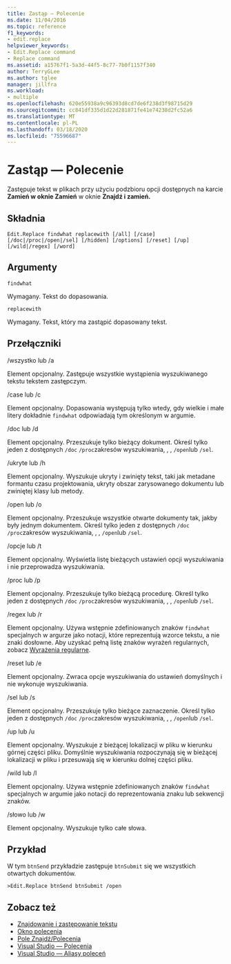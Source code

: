 ```yaml
---
title: Zastąp — Polecenie
ms.date: 11/04/2016
ms.topic: reference
f1_keywords:
- edit.replace
helpviewer_keywords:
- Edit.Replace command
- Replace command
ms.assetid: a15767f1-5a3d-44f5-8c77-7b0f1157f340
author: TerryGLee
ms.author: tglee
manager: jillfra
ms.workload:
- multiple
ms.openlocfilehash: 620e55938a9c96393d8cd7de6f238d3f98715d29
ms.sourcegitcommit: cc841df335d1d22d281871fe41e74238d2fc52a6
ms.translationtype: MT
ms.contentlocale: pl-PL
ms.lasthandoff: 03/18/2020
ms.locfileid: "75596687"
---
```

# <a name="replace-command"></a>Zastąp — Polecenie
Zastępuje tekst w plikach przy użyciu podzbioru opcji dostępnych na karcie **Zamień w oknie Zamień** w oknie **Znajdź i zamień.**

## <a name="syntax"></a>Składnia

```
Edit.Replace findwhat replacewith [/all] [/case]
[/doc|/proc|/open|/sel] [/hidden] [/options] [/reset] [/up]
[/wild|/regex] [/word]
```

## <a name="arguments"></a>Argumenty
`findwhat`

Wymagany. Tekst do dopasowania.

`replacewith`

Wymagany. Tekst, który ma zastąpić dopasowany tekst.

## <a name="switches"></a>Przełączniki
/wszystko lub /a

Element opcjonalny. Zastępuje wszystkie wystąpienia wyszukiwanego tekstu tekstem zastępczym.

/case lub /c

Element opcjonalny. Dopasowania występują tylko wtedy, gdy wielkie i małe litery dokładnie `findwhat` odpowiadają tym określonym w argumie.

/doc lub /d

Element opcjonalny. Przeszukuje tylko bieżący dokument. Określ tylko jeden z dostępnych `/doc` `/proc`zakresów wyszukiwania, , , `/open`lub `/sel`.

/ukryte lub /h

Element opcjonalny. Wyszukuje ukryty i zwinięty tekst, taki jak metadane formantu czasu projektowania, ukryty obszar zarysowanego dokumentu lub zwiniętej klasy lub metody.

/open lub /o

Element opcjonalny. Przeszukuje wszystkie otwarte dokumenty tak, jakby były jednym dokumentem. Określ tylko jeden z dostępnych `/doc` `/proc`zakresów wyszukiwania, , , `/open`lub `/sel`.

/opcje lub /t

Element opcjonalny. Wyświetla listę bieżących ustawień opcji wyszukiwania i nie przeprowadza wyszukiwania.

/proc lub /p

Element opcjonalny. Przeszukuje tylko bieżącą procedurę. Określ tylko jeden z dostępnych `/doc` `/proc`zakresów wyszukiwania, , , `/open`lub `/sel`.

/regex lub /r

Element opcjonalny. Używa wstępnie zdefiniowanych znaków `findwhat` specjalnych w argurze jako notacji, które reprezentują wzorce tekstu, a nie znaki dosłowne. Aby uzyskać pełną listę znaków wyrażeń regularnych, zobacz [Wyrażenia regularne](../../ide/using-regular-expressions-in-visual-studio.md).

/reset lub /e

Element opcjonalny. Zwraca opcje wyszukiwania do ustawień domyślnych i nie wykonuje wyszukiwania.

/sel lub /s

Element opcjonalny. Przeszukuje tylko bieżące zaznaczenie. Określ tylko jeden z dostępnych `/doc` `/proc`zakresów wyszukiwania, , , `/open`lub `/sel`.

/up lub /u

Element opcjonalny. Wyszukuje z bieżącej lokalizacji w pliku w kierunku górnej części pliku. Domyślnie wyszukiwania rozpoczynają się w bieżącej lokalizacji w pliku i przesuwają się w kierunku dolnej części pliku.

/wild lub /l

Element opcjonalny. Używa wstępnie zdefiniowanych znaków `findwhat` specjalnych w argumie jako notacji do reprezentowania znaku lub sekwencji znaków.

/słowo lub /w

Element opcjonalny. Wyszukuje tylko całe słowa.

## <a name="example"></a>Przykład
W tym `btnSend` przykładzie zastępuje `btnSubmit` się we wszystkich otwartych dokumentów.

```
>Edit.Replace btnSend btnSubmit /open
```

## <a name="see-also"></a>Zobacz też

- [Znajdowanie i zastępowanie tekstu](../../ide/finding-and-replacing-text.md)
- [Okno polecenia](../../ide/reference/command-window.md)
- [Pole Znajdź/Polecenia](../../ide/find-command-box.md)
- [Visual Studio — Polecenia](../../ide/reference/visual-studio-commands.md)
- [Visual Studio — Aliasy poleceń](../../ide/reference/visual-studio-command-aliases.md)
